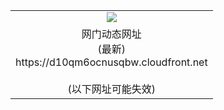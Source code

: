 ﻿<table>
  <tr></tr>
  <tr><td colspan=2 align=center><img src="https://d10qm6ocnusqbw.cloudfront.net/Up/oGate.jpg" /></td></tr>
  <tr><td colspan=2 align=center>网门动态网址<br/>(最新)
<br>https://d10qm6ocnusqbw.cloudfront.net
<br/><br/>(以下网址可能失效)
    </td>
  </tr>
</table>
